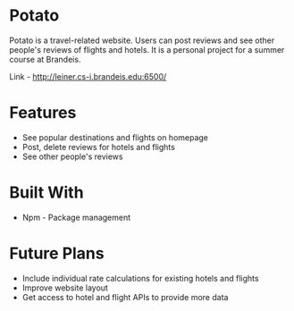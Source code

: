 # Potato
Potato is a travel-related website. Users can post reviews and see other people's reviews of flights and hotels. It is a personal project for a summer course at Brandeis.

Link - http://leiner.cs-i.brandeis.edu:6500/

# Features 
- See popular destinations and flights on homepage
- Post, delete reviews for hotels and flights 
- See other people's reviews 

# Built With 
- Npm - Package management 

# Future Plans 
- Include individual rate calculations for existing hotels and flights 
- Improve website layout 
- Get access to hotel and flight APIs to provide more data 

